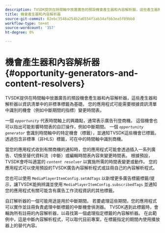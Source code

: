 ```yaml
---
description: TVSDK提供在時間軸中放置廣告的預設機會產生器和內容解析器，這些產生器和解析器以資訊清單中的非標準標籤為基礎。 您的應用程式可能需要根據資訊清單中識別的機會（例如中斷期間的指標）變更時間表。
title: 機會產生器和內容解析器
source-git-commit: 02ebc3548a254b2a6554f1ab34afbb3ea5f09bb8
workflow-type: tm+mt
source-wordcount: '357'
ht-degree: 0%

---
```


# 機會產生器和內容解析器 {#opportunity-generators-and-content-resolvers}

TVSDK提供在時間軸中放置廣告的預設機會產生器和內容解析器，這些產生器和解析器以資訊清單中的非標準標籤為基礎。 您的應用程式可能需要根據資訊清單中識別的機會（例如中斷期間的指標）變更時間表。

一個 *`opportunity`* 代表時間軸上的興趣點，通常表示廣告刊登商機。 這個機會也可以指出可能影響時間表的自訂操作，例如中斷期間。 一個 *`opportunity generator`* 會識別時間軸中的特定機會（標籤），並通知TVSDK這些機會已標籤。 透過包含非標準（非HLS）標籤，可在中的時間軸中識別商機。

當您的應用程式收到有關商機的通知時，您的應用程式可能會透過插入一系列廣告、切換至替代資料流（中斷）或編輯時間表內容來變更時間表。 根據預設，TVSDK會呼叫適當的 *`content resolver`* 以實施所需的時間表變更或動作。 您的應用程式可以使用預設的TVSDK廣告內容解析程式或註冊自己的內容解析程式。

您也可以使用 `MediaPlayerItemConfig.setAdTags` 以新增更多廣告標籤標籤/提示，讓TVSDK能夠辨識並使用 `MediaPlayerItemConfig.subscribedTags` 並通知您的應用程式有關可能含有廣告工作流程資訊的其他標籤。

自訂解析器的一個可能用途是用於中斷期間。 若要處理這些期間，您的應用程式可以實作並註冊負責處理中斷標籤的中斷機會偵測器。 TVSDK遇到此標籤時，會輪詢所有註冊的內容解析器，以尋找第一個處理指定標籤的內容解析器。 在此範例中，這是中斷內容解析程式，可以取代目前專案，在標籤指定的期間內使用播放器上的替代內容。
